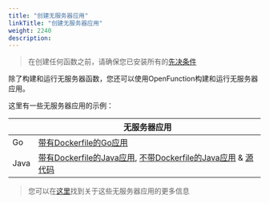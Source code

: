 ```yaml
---
title: "创建无服务器应用"
linkTitle: "创建无服务器应用"
weight: 2240
description:
---
```


> 在创建任何函数之前，请确保您已安装所有的[先决条件](../prerequisites)

除了构建和运行无服务器函数，您还可以使用OpenFunction构建和运行无服务器应用。

这里有一些无服务器应用的示例：

|           | 无服务器应用 |
|-----------|-----------------|
| Go | [带有Dockerfile的Go应用](https://github.com/OpenFunction/samples/tree/main/apps/buildah/go) |
| Java | [带有Dockerfile的Java应用](https://github.com/OpenFunction/samples/tree/main/apps/buildah/java),  [不带Dockerfile的Java应用](https://github.com/OpenFunction/samples/blob/main/apps/buildpacks/java/sample-java-app-buildpacks.yaml) & [源代码](https://github.com/buildpacks/samples/tree/main/apps/java-maven)|

> 您可以在[这里](../../../concepts/serverless_apps/)找到关于这些无服务器应用的更多信息